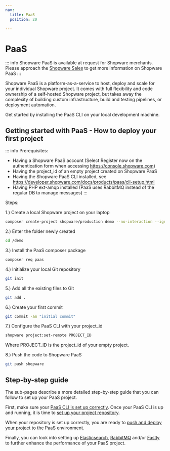 ```yaml
---
nav:
  title: PaaS
  position: 20

---
```


# PaaS

::: info
Shopware PaaS is available at request for Shopware merchants. Please approach the [Shopware Sales](https://www.shopware.com/en/#contact-sales) to get more information on Shopware PaaS
:::

Shopware PaaS is a platform-as-a-service to host, deploy and scale for your individual Shopware project.
It comes with full flexibility and code ownership of a self-hosted Shopware project, but takes away the complexity of building custom infrastructure, build and testing pipelines, or deployment automation.

Get started by installing the PaaS CLI on your local development machine.

## Getting started with PaaS - How to deploy your first project

::: info
Prerequisites:

* Having a Shopware PaaS account (Select Register now on the authentication form when accessing <https://console.shopware.com>)
* Having the project_id of an empty project created on Shopware PaaS
* Having the Shopware PaaS CLI installed, see <https://developer.shopware.com/docs/products/paas/cli-setup.html>
* Having PHP ext-amqp installed (PaaS uses RabbitMQ instead of the regular DB to manage messages)
:::

Steps:

1.) Create a local Shopware project on your laptop

```sh
composer create-project shopware/production demo --no-interaction --ignore-platform-reqs
```

2.) Enter the folder newly created

```sh
cd /demo
```

3.) Install the PaaS composer package

```sh
composer req paas
```

4.) Initialize your local Git repository

```sh
git init
```

5.) Add all the existing files to Git

```sh
git add .
```

6.) Create your first commit

```sh
git commit -am "initial commit"
```

7.) Configure the PaaS CLI with your project_id

```sh
shopware project:set-remote PROJECT_ID
```

Where PROJECT_ID is the project_id of your empty project.

8.) Push the code to Shopware PaaS

```sh
git push shopware
```

## Step-by-step guide

The sub-pages describe a more detailed step-by-step guide that you can follow to set up your PaaS project.

First, make sure your [PaaS CLI is set up correctly](cli-setup).
Once your PaaS CLI is up and running, it is time to [set up your project repository](repository).

When your repository is set up correctly, you are ready to [push and deploy your project](build-deploy) to the PaaS environment.

Finally, you can look into setting up [Elasticsearch](elasticsearch), [RabbitMQ](rabbitmq) and/or [Fastly](fastly) to further enhance the performance of your PaaS project.
